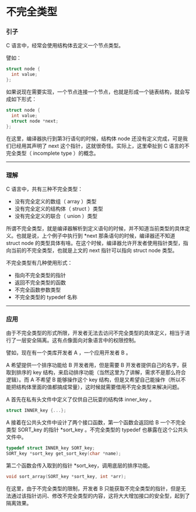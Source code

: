 # 不完全类型

### 引子

C 语言中，经常会使用结构体去定义一个节点类型。

譬如：

``` c
struct node {
  int value;
};
```

如果说现在需要实现，一个节点连接一个节点，也就是形成一个链表结构，就会写成如下形式：

``` c
struct node {
  int value;
  struct node *next;
};
```

在这里，编译器执行到第3行语句的时候，结构体 node 还没有定义完成，可是我们已经用其声明了 next 这个指针，这就很奇怪。实际上，这里牵扯到 C 语言的不完全类型（ incomplete type ）的概念。

------

### 理解

C 语言中，共有三种不完全类型：

- 没有完全定义的数组（ array ）类型
- 没有完全定义的结构体（ struct ）类型
- 没有完全定义的联合（ union ）类型

所谓不完全类型，就是编译器解析到定义语句的时候，并不知道当前类型的具体定义。也就是说，上个例子中执行到 *next 那条语句的时候，编译器还不知道 struct node 的类型具体有啥。在这个时候，编译器允许开发者使用指针类型，指向当前的不完全类型，也就是上文的 next 指针可以指向 struct node 类型。

不完全类型有几种使用形式：

- 指向不完全类型的指针
- 返回不完全类型的函数
- 不完全函数参数类型
- 不完全类型的 typedef 名称

------

### 应用

由于不完全类型的形式所限，开发者无法去访问不完全类型的具体定义，相当于进行了一层安全隔离。这有点像面向对象语言中的权限控制。

譬如，现在有一个类库开发者 A ，一个应用开发者 B 。

A 希望提供一个排序功能给 B 开发者用，但是需要 B 开发者提供自己的名字，获取到排序的 key 结构，来启动排序功能（当然这里为了讲解，需求不是那么符合逻辑）。而 A 不希望 B 能够操作这个 key 结构，但是又希望自己能操作（所以不能把结构体里面的值都搞成常量），这时候就需要借用不完全类型来解决问题。

A 首先在私有头文件中定义了仅供自己玩耍的结构体 inner_key 。

``` c
struct INNER_key {...}; 
```

A 接着在公共头文件中设计了两个接口函数，第一个函数会返回给 B 一个不完全类型 SORT_key 的指针 *sort_key 。不完全类型的 typedef 也暴露在这个公共头文件中。

``` c
typedef struct INNER_key SORT_key;
SORT_key *sort_key get_sort_key(char *name);
```

第二个函数会传入取到的指针 *sort_key，调用底层的排序功能。

``` c
void sort_array(SORT_key *sort_key, int *arr);
```

在这里，由于不完全类型的限制，开发者 B 只能获取不完全类型的指针，但是无法通过该指针访问、修改不完全类型的内容，这将大大增加接口的安全型，起到了隔离效果。